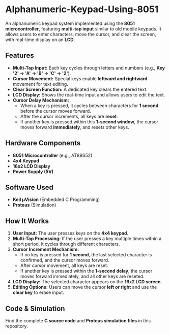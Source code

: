 # Alphanumeric-Keypad-Using-8051

An alphanumeric keypad system implemented using the **8051 microcontroller**, featuring **multi-tap input** similar to old mobile keypads. It allows users to enter characters, move the cursor, and clear the screen, with real-time display on an **LCD**.

## Features  
- **Multi-Tap Input:** Each key cycles through letters and numbers (e.g., **Key '2' → 'A' → 'B' → 'C' → '2'**).  
- **Cursor Movement:** Special keys enable **leftward and rightward** movement for text editing.  
- **Clear Screen Function:** A dedicated key clears the entered text.  
- **LCD Display:** Shows the real-time input and allows users to edit the text.  
- **Cursor Delay Mechanism:**  
  - When a key is pressed, it cycles between characters for **1 second** before the cursor moves forward.  
  - After the cursor increments, all keys are **reset**.  
  - If another key is pressed within this **1-second window**, the cursor moves forward **immediately**, and resets other keys.  

## Hardware Components  
- **8051 Microcontroller** (e.g., AT89S52)  
- **4x4 Keypad**  
- **16x2 LCD Display**  
- **Power Supply (5V)**  

## Software Used  
- **Keil µVision** (Embedded C Programming)  
- **Proteus** (Simulation)  

## How It Works  
1. **User Input:** The user presses keys on the **4x4 keypad**.  
2. **Multi-Tap Processing:** If the user presses a key multiple times within a short period, it cycles through different characters.  
3. **Cursor Increment Mechanism:**  
   - If no key is pressed for **1 second**, the last selected character is confirmed, and the cursor moves forward.  
   - After cursor movement, all keys are reset.  
   - If another key is pressed within the **1-second delay**, the cursor moves forward immediately, and all other keys are reseted.  
4. **LCD Display:** The selected character appears on the **16x2 LCD screen**.  
5. **Editing Options:** Users can move the cursor **left or right** and use the **clear key** to erase input.  

## Code & Simulation  
Find the complete **C source code** and **Proteus simulation files** in this repository.

